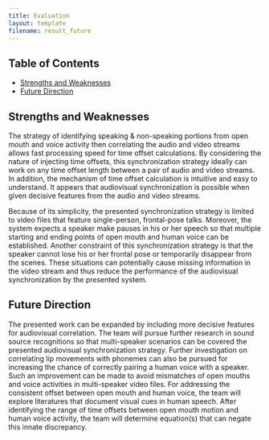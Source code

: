 ```yaml
---
title: Evaluation
layout: template
filename: result_future
--- 
```



## Table of Contents
* [Strengths and Weaknesses](#strengths-and-weaknesses)
* [Future Direction](#future-direction)


## Strengths and Weaknesses
The strategy of identifying speaking & non-speaking portions from open mouth and voice activity then correlating the audio and video streams allows fast processing speed for time offset calculations. By considering the nature of injecting time offsets, this synchronization strategy ideally can work on any time offset length between a pair of audio and video streams. In addition, the mechanism of time offset calculation is intuitive and easy to understand. It appears that audiovisual synchronization is possible when given decisive features from the audio and video streams.

Because of its simplicity, the presented synchronization strategy is limited to video files that feature single-person, frontal-pose talks. Moreover, the system expects a speaker make pauses in his or her speech so that multiple starting and ending points of open mouth and human voice can be established. Another constraint of this synchronization strategy is that the speaker cannot lose his or her frontal pose or temporarily disappear from the scenes. These situations can potentially cause missing information in the video stream and thus reduce the performance of the audiovisual synchronization by the presented system. 


## Future Direction
The presented work can be expanded by including more decisive features for audiovisual correlation. The team will pursue further research in sound source recognitions so that multi-speaker scenarios can be covered the presented audiovisual synchronization strategy. Further investigation on correlating lip movements with phonemes can also be pursued for increasing the chance of correctly pairing a human voice with a speaker. Such an improvement can be made to avoid mismatches of open mouths and voice activities in multi-speaker video files. For addressing the consistent offset between open mouth and human voice, the team will explore literatures that document visual cues in human speech. After identifying the range of time offsets between open mouth motion and human voice activity, the team will determine equation(s) that can negate this innate discrepancy.

